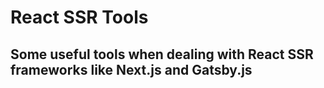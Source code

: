 # React SSR Tools

## Some useful tools when dealing with React SSR frameworks like Next.js and Gatsby.js

